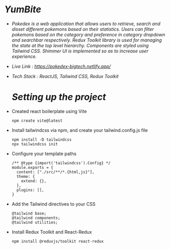 # *YumBite*

- *Pokedex is a web application that allows users to retrieve, search and disset different pokemons based on their statistics. Users can filter pokemons based on the category and preference in category dropdown and searchbar respectively. Redux Toolkit library is used for managing the state at the top level hierarchy. Components are styled using Tailwind
CSS. Shimmer UI is implemented so as to increase user experience.*

- *Live Link : https://pokedex-bigtech.netlify.app/*

- *Tech Stack : ReactJS, Tailwind CSS, Redux Toolkit*

  # *Setting up the project*

- Created react boilerplate using Vite
  ```
  npm create vite@latest
  ```
 
- Install tailwindcss via npm, and create your tailwind.config.js file
  ```
  npm install -D tailwindcss
  npx tailwindcss init
  ```
  
- Configure your template paths
  ```
  /** @type {import('tailwindcss').Config} */
  module.exports = {
    content: ["./src/**/*.{html,js}"],
    theme: {
      extend: {},
    },
    plugins: [],
  }
  ```
  
- Add the Tailwind directives to your CSS
  ```
  @tailwind base;
  @tailwind components;
  @tailwind utilities;
  ```
- Install Redux Toolkit and React-Redux
  ```
  npm install @reduxjs/toolkit react-redux
  ```
